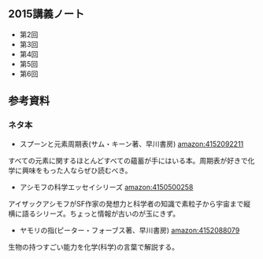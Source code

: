 
## 2015講義ノート

<!-- 今年はスライドを[WebClass](https://webclass.el.okayama-u.ac.jp)に置いています。 -->
* 第2回 [](storage:教養物理化学2014/2015-10-9note2.pdf)
* 第3回 [](storage:教養物理化学2014/2015-10-16note3.pdf)
* 第4回 [](storage:教養物理化学2014/2015-10-23note4.pdf)
* 第5回 [](storage:教養物理化学2014/2015-10-30note5.pdf)
* 第6回 [](storage:教養物理化学2014/2015-11-13note6.pdf)
<!-- *第7回 [](storage:教養物理化学2014/2014-11-14note7.pdf) -->
<!-- *第8回 [](storage:教養物理化学2014/2014-11-21note8.pdf) [](storage:教養物理化学2014/2014-11-21note8suppl.pdf) -->
<!-- *第9回 [](storage:教養物理化学2014/2014-11-28note9.pdf) -->
<!-- *第10回 [](storage:教養物理化学2014/2014-12-12note10.pdf) -->
<!-- *第11回 [](storage:教養物理化学2014/2014-12-19note11.pdf) -->
<!-- *第12回 [](storage:教養物理化学2014/2015-01-09note12.pdf) -->
<!-- *第13回 [](storage:教養物理化学2014/2015-01-23note13.pdf) -->

## 参考資料

<!-- !動画 -->
<!-- 講義のなかで紹介したYouTubeの映像などをリンクしておきます。 -->
<!-- *引力により落ちこんでいくコイン -->
<!-- [youtube:JK3_A6nWZfY](youtube:JK3_A6nWZfY) -->
<!-- *2つのスリットで干渉する波 -->
<!-- [youtube:Jqm4f55soJQ](youtube:Jqm4f55soJQ) -->
<!-- *弦の定在波Standing Waves -->
<!-- [youtube:-n1d1rycvj4](youtube:-n1d1rycvj4) -->
<!-- *太鼓の振動、シンバルの振動 -->
<!-- [youtube:osFBNLA7woY](youtube:osFBNLA7woY) -->
<!-- *膜の振動で生じる節のパターン -->
<!-- 膜の振動パターンのことをCymaticsと呼ぶそうです。 -->
<!-- [youtube:Qf0t4qIVWF4](youtube:Qf0t4qIVWF4) -->
<!-- [youtube:Bs3uPbhIZxc](youtube:Bs3uPbhIZxc) -->
<!-- *イオン液体の不思議な性質 -->
<!-- [youtube:jORKluf5SI4](youtube:jORKluf5SI4) -->
<!-- *お湯で融けるガリウムのスプーン -->
<!-- [youtube:cvRcUeWjBu0](youtube:cvRcUeWjBu0) -->
<!-- *音響浮揚 -->
<!-- [youtube:Tk7akWZEBXU](youtube:Tk7akWZEBXU) -->
<!-- *電磁浮揚によるアルミの融解 -->
<!-- [youtube:qUiCh1OTLts](youtube:qUiCh1OTLts) -->
<!-- *危険な液体金属 - NaK合金 -->
<!-- [youtube:Nn3M1hfjxMU](youtube:Nn3M1hfjxMU) -->
<!-- *氷の融け方(分子シミュレーション) -->
<!-- [youtube:pIbn05mbV7M](youtube:pIbn05mbV7M) -->
<!-- *水分子の運動(分子シミュレーション) -->
<!-- [youtube:FtxLih3KeTA](youtube:FtxLih3KeTA) -->
<!-- *CO2の臨界点と超臨界流体 -->
<!-- [youtube:bE5l8c6PF9M](youtube:bE5l8c6PF9M) -->
<!-- *水とアルコールの混合過程(分子シミュレーション) -->
<!-- [youtube:d4zMAkd0tBc](youtube:d4zMAkd0tBc) -->
<!-- *塩化水素HClとアンモニアNH3の気相反応(ブレンステッドの酸塩基反応) -->
<!-- [youtube:U0M-Q65VQHs](youtube:U0M-Q65VQHs) -->

### ネタ本

* スプーンと元素周期表(サム・キーン著、早川書房)
[amazon:4152092211](amazon:4152092211)

すべての元素に関するほとんどすべての蘊蓄が手にはいる本。周期表が好きで化学に興味をもった人ならぜひ読むべき。

* アシモフの科学エッセイシリーズ
[amazon:4150500258](amazon:4150500258)

アイザックアシモフがSF作家の発想力と科学者の知識で素粒子から宇宙まで縦横に語るシリーズ。ちょっと情報が古いのが玉にきず。

* ヤモリの指(ピーター・フォーブス著、早川書房)
[amazon:4152088079](amazon:4152088079)

生物の持つすごい能力を化学(科学)の言葉で解説する。

